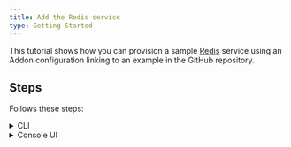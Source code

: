 ```yaml
---
title: Add the Redis service
type: Getting Started
---
```


This tutorial shows how you can provision a sample [Redis](https://redis.io/) service using an Addon configuration linking to an example in the GitHub repository.

## Steps

Follows these steps:

<div tabs name="steps" group="create-redis-service">
  <details>
  <summary label="cli">
  CLI
  </summary>

1. Provision an AddonsConfiguration CR with the Redis service:

   ```yaml
   cat <<EOF | kubectl apply -f  -
   apiVersion: addons.kyma-project.io/v1alpha1
   kind: AddonsConfiguration
   metadata:
     name: redis-addon
     namespace: orders-service
   spec:
     repositories:
     - url: https://github.com/kyma-project/addons/releases/download/0.12.0/index-testing.yaml
   EOF
   ```

2. Check if the AddonsConfiguration CR was created successfully. The CR phase should state `Ready`:

  ```bash
  kubectl get addonsconfigurations redis-addon -n orders-service -o=jsonpath="{.status.phase}"
  ```

  </details>
  <details>
  <summary label="console-ui">
  Console UI
  </summary>

1. Navigate to the `orders-service` Namespace overview by selecting it from the drop-down list in the top navigation panel.

2. Navigate to the **Configuration** section in the left navigation panel, go to the **Addons** view, and select **Add New Configuration**.

3. Once the new box opens up, enter `https://github.com/kyma-project/addons/releases/download/0.11.0/index-testing.yaml` in the **Urls** field. The Addon name is automatically generated.

4. Select **Add** to confirm the changes.

5. Wait for the Addon to have the `READY` status.


    </details>
</div>
